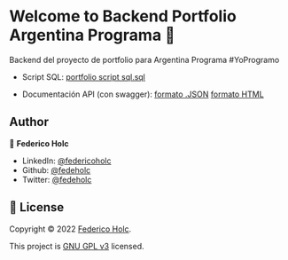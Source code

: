 # Welcome to Backend Portfolio Argentina Programa 👋

Backend del proyecto de portfolio para Argentina Programa #YoProgramo

* Script SQL: [portfolio script sql.sql](https://github.com/fedeholc/Portfolio-Backend/blob/main/doc/portfolio%20script%20sql.sql)

* Documentación API (con swagger): [formato .JSON](https://github.com/fedeholc/Portfolio-Backend/blob/main/doc/Documentaci%C3%B3n%20API.json) 
[formato HTML](https://github.com/fedeholc/Portfolio-Backend/blob/main/doc/Documentaci%C3%B3n%20API.html)

## Author

👤 **Federico Holc**

* LinkedIn: [@federicoholc](https://linkedin.com/in/federicoholc)
* Github: [@fedeholc](https://github.com/fedeholc)
* Twitter: [@fedeholc](https://twitter.com/fedeholc)


## 📝 License

Copyright © 2022 [Federico Holc](https://github.com/fedeholc).

This project is [GNU GPL v3](https://www.gnu.org/licenses/gpl-3.0.html) licensed.

